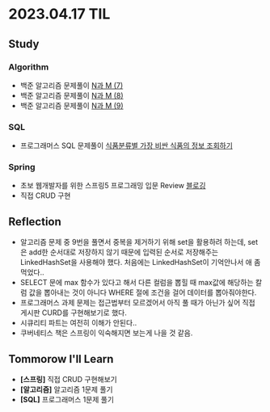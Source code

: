 # 2023.04.17 TIL

## Study
### Algorithm
- 백준 알고리즘 문제풀이 [N과 M (7)](https://www.acmicpc.net/problem/15656)
- 백준 알고리즘 문제풀이 [N과 M (8)](https://www.acmicpc.net/problem/15657)
- 백준 알고리즘 문제풀이 [N과 M (9)](https://www.acmicpc.net/problem/15663)
### SQL
- 프로그래머스 SQL 문제풀이 [식품분류별 가장 비싼 식품의 정보 조회하기](https://school.programmers.co.kr/learn/courses/30/lessons/131116)
### Spring
- 초보 웹개발자를 위한 스프링5 프로그래밍 입문 Review [블로깅](https://memodayoungee.tistory.com/120)
- 직접 CRUD 구현
## Reflection
- 알고리즘 문제 중 9번을 풀면서 중복을 제거하기 위해 set을 활용하려 하는데, set은 add한 순서대로 저장하지 않기 때문에 입력된 순서로 저장해주는 LinkedHashSet을 사용해야 했다. 처음에는 LinkedHashSet이 기억안나서 애 좀 먹었다..
- SELECT 문에 max 함수가 있다고 해서 다른 컬럼을 뽑힐 때 max값에 해당하는 칼럼 값을 뽑아내는 것이 아니다 WHERE 절에 조건을 걸어 데이터를 뽑아줘야한다.
- 프로그래머스 과제 문제는 접근법부터 모르겠어서 아직 풀 때가 아닌가 싶어 직접 게시판 CURD를 구현해보기로 했다.
- 시큐리티 파트는 여전히 이해가 안된다..
- 쿠버네티스 책은 스프링이 익숙해지면 보는게 나을 것 같음.
## Tommorow I'll Learn
- **[스프링]** 직접 CRUD 구현해보기
- **[알고리즘]** 알고리즘 1문제 풀기
- **[SQL]** 프로그래머스 1문제 풀기


